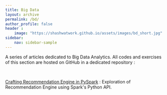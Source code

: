 ```yaml
---
title: Big Data
layout: archive
permalink: /bd/
author_profile: false
header :
    image: "https://shashwatwork.github.io/assets/images/bd_short.jpg"
sidebar:
    nav: sidebar-sample
---
```


A series of articles dedicated to Big Data Analytics. All codes and exercises of this section are hosted on GitHub in a dedicated repository :

<div class="github-card" data-github="shashwatwork" data-width="100%" data-height="" data-theme="default"></div>
<script src="//cdn.jsdelivr.net/github-cards/latest/widget.js"></script>

<br>


[Crafting Recommendation Engine in PySpark](https://medium.com/analytics-vidhya/crafting-recommendation-engine-in-pyspark-a7ca242ad40a) : Exploration of Recommendation Engine using Spark's Python API.
